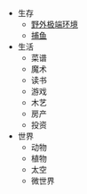- 生存
  - [野外极端环境](/野外极端环境)
  - [捕鱼](/捕鱼)
- 生活
  - 菜谱
  - 魔术
  - 读书
  - 游戏
  - 木艺
  - 房产
  - 投资
- 世界
  - 动物
  - 植物
  - 太空
  - 微世界
